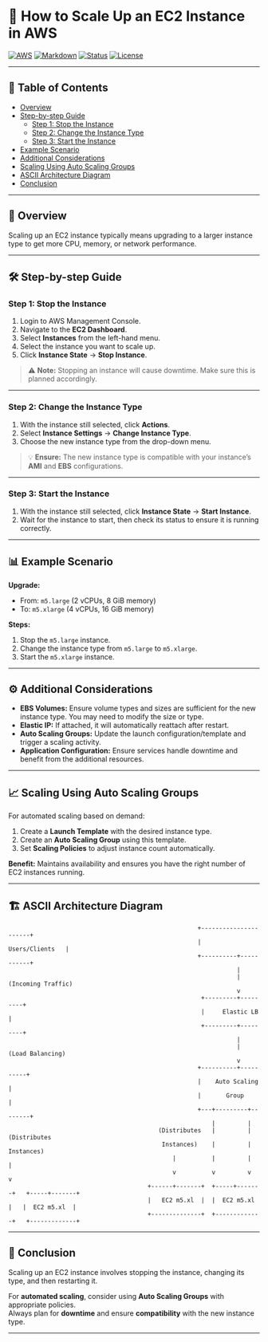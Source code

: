 # 🚀 How to Scale Up an EC2 Instance in AWS

[![AWS](https://img.shields.io/badge/AWS-EC2-orange?logo=amazon-aws&logoColor=white)](https://aws.amazon.com/ec2/)
[![Markdown](https://img.shields.io/badge/Format-Markdown-blue?logo=markdown)](https://daringfireball.net/projects/markdown/)
[![Status](https://img.shields.io/badge/Guide-Complete-brightgreen)]()
[![License](https://img.shields.io/badge/License-MIT-yellow)]()

---

## 📑 Table of Contents
- [Overview](#-overview)
- [Step-by-step Guide](#-step-by-step-guide)
  - [Step 1: Stop the Instance](#step-1-stop-the-instance)
  - [Step 2: Change the Instance Type](#step-2-change-the-instance-type)
  - [Step 3: Start the Instance](#step-3-start-the-instance)
- [Example Scenario](#-example-scenario)
- [Additional Considerations](#-additional-considerations)
- [Scaling Using Auto Scaling Groups](#-scaling-using-auto-scaling-groups)
- [ASCII Architecture Diagram](#-ascii-architecture-diagram)
- [Conclusion](#-conclusion)

---

## 📝 Overview

Scaling up an EC2 instance typically means upgrading to a larger instance type to get more CPU, memory, or network performance.

---

## 🛠 Step-by-step Guide

### Step 1: Stop the Instance

1. Login to AWS Management Console.  
2. Navigate to the **EC2 Dashboard**.  
3. Select **Instances** from the left-hand menu.  
4. Select the instance you want to scale up.  
5. Click **Instance State** → **Stop Instance**.  

> ⚠️ **Note:** Stopping an instance will cause downtime. Make sure this is planned accordingly.

---

### Step 2: Change the Instance Type

1. With the instance still selected, click **Actions**.  
2. Select **Instance Settings** → **Change Instance Type**.  
3. Choose the new instance type from the drop-down menu.  

> 💡 **Ensure:** The new instance type is compatible with your instance’s **AMI** and **EBS** configurations.

---

### Step 3: Start the Instance

1. With the instance still selected, click **Instance State** → **Start Instance**.  
2. Wait for the instance to start, then check its status to ensure it is running correctly.

---

## 📊 Example Scenario

**Upgrade:**  
- From: `m5.large` (2 vCPUs, 8 GiB memory)  
- To: `m5.xlarge` (4 vCPUs, 16 GiB memory)  

**Steps:**  

1. Stop the `m5.large` instance.  
2. Change the instance type from `m5.large` to `m5.xlarge`.  
3. Start the `m5.xlarge` instance.  

---

## ⚙️ Additional Considerations

- **EBS Volumes:** Ensure volume types and sizes are sufficient for the new instance type. You may need to modify the size or type.  
- **Elastic IP:** If attached, it will automatically reattach after restart.  
- **Auto Scaling Groups:** Update the launch configuration/template and trigger a scaling activity.  
- **Application Configuration:** Ensure services handle downtime and benefit from the additional resources.  

---

## 📈 Scaling Using Auto Scaling Groups

For automated scaling based on demand:

1. Create a **Launch Template** with the desired instance type.  
2. Create an **Auto Scaling Group** using this template.  
3. Set **Scaling Policies** to adjust instance count automatically.  

**Benefit:** Maintains availability and ensures you have the right number of EC2 instances running.

---

## 🏗 ASCII Architecture Diagram

                                                         +----------------------+
                                                         |      Users/Clients   |
                                                         +----------+-----------+
                                                                    |
                                                                    |  (Incoming Traffic)
                                                                    v
                                                          +---------+---------+
                                                          |     Elastic LB     |
                                                          +---------+---------+
                                                                    |
                                                                    |  (Load Balancing)
                                                                    v
                                                         +----------+----------+
                                                         |    Auto Scaling      |
                                                         |       Group          |
                                                         +---+---------+--------+
                                                             |         |
                                              (Distributes   |         |   (Distributes
                                               Instances)    |         |    Instances)
                                                  |          |         |           |
                                                  v          v         v           v
                                           +------+-------+  +-----+-------+   +-----+-------+
                                           |   EC2 m5.xl  |  |  EC2 m5.xl  |   |  EC2 m5.xl  |
                                           +--------------+  +-------------+   +-------------+
                                        



---

## 🏁 Conclusion

Scaling up an EC2 instance involves stopping the instance, changing its type, and then restarting it.  

For **automated scaling**, consider using **Auto Scaling Groups** with appropriate policies.  
Always plan for **downtime** and ensure **compatibility** with the new instance type.

---


